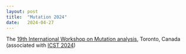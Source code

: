 ```yaml
---
layout: post
title:  "Mutation 2024"
date:   2024-04-27
---
```


The [19th International Workshop on Mutation analysis](/2024/), Toronto, Canada
(associated with [ICST 2024](https://conf.researchr.org/home/icst-2024))
